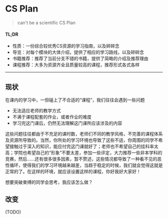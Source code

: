 # CS Plan
>can't be a scientific CS Plan

#### TL;DR
- 性质：一份综合较优秀CS资源的学习指南，以及碎碎念
- 导览：对每个模块的大体介绍，提供了相应的学习路线，以及碎碎念
- 书籍推荐：推荐了当前分支不错的书籍，提供了简略的介绍及推荐理由
- 课程推荐：大多为资源齐全且质量较高的课程，推荐形式各式各样

---

## 现状
在课内的学习中，一但碰上了不合适的“课程”，我们往往会遇到一些问题

- 无法适应老师的教学方式
- 不满于课程配套的作业，或者作业的难度
- 学习完这门课后，仍然无法理解这门课所应该涉及的内容

这些问题往往都由于不充足的课时数，老师们不同的教学风格，不完善的课程体系及资源所导致的。当然，你所处的学习环境也导致了这些不适，你周围的同学不希望接触过于深入的知识，能应付完这门课就好了；老师也不希望自己的挂科率太高；学院也希望自己的“形象”不要太差，参加一些评定，大力推荐一些非本学科的竞赛，然后......还有很多很多因素，暂不赘述，这些情况都导致了一种看不见的恶性循环，使得我们的学习环境越来越差，当趋于稳定的时候，我们就会觉得这就是正常的了。在这样的环境，就应该设置这样的课程，你好我好大家好！

想要突破束缚的同学会思考，我应该怎么做？
## 改变
(TODO)